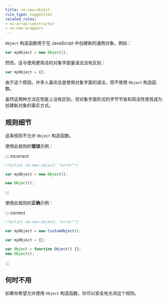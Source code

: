 ```yaml
---
title: no-new-object
rule_type: suggestion
related_rules:
- no-array-constructor
- no-new-wrappers
---
```


`Object` 构造函数用于在 JavaScript 中创建新的通用对象，例如：

```js
var myObject = new Object();
```

然而，这与使用更简洁的对象字面量语法没有区别：

```js
var myObject = {};
```

由于这个原因，许多人喜欢总是使用对象字面的语法，而不使用 `Object` 构造函数。

虽然这两种方法在性能上没有区别，但对象字面形式的字节节省和简洁性使其成为创建新对象的事实方式。

## 规则细节

这条规则不允许 `Object` 构造函数。

使用此规则的**错误**示例：

::: incorrect

```js
/*eslint no-new-object: "error"*/

var myObject = new Object();

new Object();
```

:::

使用此规则的**正确**示例：

::: correct

```js
/*eslint no-new-object: "error"*/

var myObject = new CustomObject();

var myObject = {};

var Object = function Object() {};
new Object();
```

:::

## 何时不用

如果你希望允许使用 `Object` 构造函数，你可以安全地关闭这个规则。
